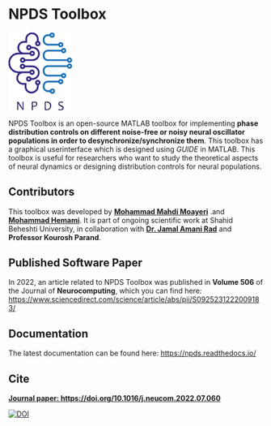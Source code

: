 # NPDS Toolbox

<img src="https://github.com/cmplab/npds-toolbox/blob/main/docs/Pictures/NPDS-logo.svg" alt="alt text" width=25%>

NPDS  Toolbox  is  an  open-source  MATLAB  toolbox  for  implementing  **phase distribution controls on different noise-free or noisy neural oscillator populations in order to desynchronize/synchronize them**. This toolbox has a graphical userinterface which is designed using *GUIDE* in MATLAB.  This toolbox is useful for researchers who want to study the theoretical aspects of neural  dynamics  or designing  distribution controls for neural populations.

## Contributors

This toolbox was developed by **[Mohammad Mahdi Moayeri](https://github.com/mahdimyr)** .and **[Mohammad Hemami](https://github.com/gaslakh)**.  It is part of ongoing scientific work at Shahid Beheshti University, in collaboration with **[Dr. Jamal Amani Rad](https://github.com/amanirad)** and **Professor Kourosh Parand**.

## Published Software Paper

In 2022, an article related to NPDS Toolbox was published in **Volume 506** of the Journal of **Neurocomputing**, which you can find here: https://www.sciencedirect.com/science/article/abs/pii/S0925231222009183/

## Documentation

The latest documentation can be found here: https://npds.readthedocs.io/


## Cite

**[Journal paper: https://doi.org/10.1016/j.neucom.2022.07.060 ](https://www.sciencedirect.com/science/article/abs/pii/S0925231222009183)**

[![DOI](https://zenodo.org/badge/doi/10.5281/zenodo.5060339.svg)](https://zenodo.org/record/5060339#.YN8Cc6gzZnI)



